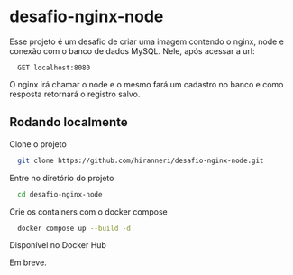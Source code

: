 
# desafio-nginx-node

Esse projeto é um desafio de criar uma imagem contendo o nginx, node e conexão com o banco de dados MySQL.
Nele, após acessar a url:

```http
  GET localhost:8080
```

O nginx irá chamar o node e o mesmo fará um cadastro no banco e como resposta retornará o registro salvo.

## Rodando localmente

Clone o projeto

```bash
  git clone https://github.com/hiranneri/desafio-nginx-node.git
```

Entre no diretório do projeto

```bash
  cd desafio-nginx-node
```

Crie os containers com o docker compose

```bash
  docker compose up --build -d
```

Disponível no Docker Hub

  Em breve.
